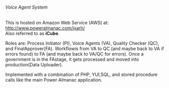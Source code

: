 ###### Voice Agent System 
This is hosted on Amazon Web Service (AWS) at: http://www.poweralmanac.com/jxarh/  
Also referred to as **iCube**.  

Roles are: Process Initiator (PI), Voice Agents (VA), Quality Checker (QC), and FinalApprover(FA). Workflowis from VA to QC (and maybe back to VA if errors found) to FA (and maybe back to VA/QC for errors). Once a government is in the FAstage, it gets processed and moved into production(Data Uploader).  

Implemented with a combination of PHP, YUI,SQL, and stored procedure calls like the main Power Almanac application.  